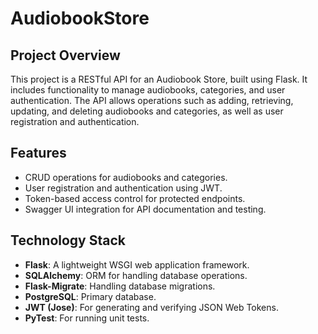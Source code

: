 # AudiobookStore

## Project Overview
This project is a RESTful API for an Audiobook Store, built using Flask. It includes functionality to manage audiobooks, categories, and user authentication. The API allows operations such as adding, retrieving, updating, and deleting audiobooks and categories, as well as user registration and authentication.

## Features
- CRUD operations for audiobooks and categories.
- User registration and authentication using JWT.
- Token-based access control for protected endpoints.
- Swagger UI integration for API documentation and testing.

## Technology Stack
- **Flask**: A lightweight WSGI web application framework.
- **SQLAlchemy**: ORM for handling database operations.
- **Flask-Migrate**: Handling database migrations.
- **PostgreSQL**: Primary database.
- **JWT (Jose)**: For generating and verifying JSON Web Tokens.
- **PyTest**: For running unit tests.


